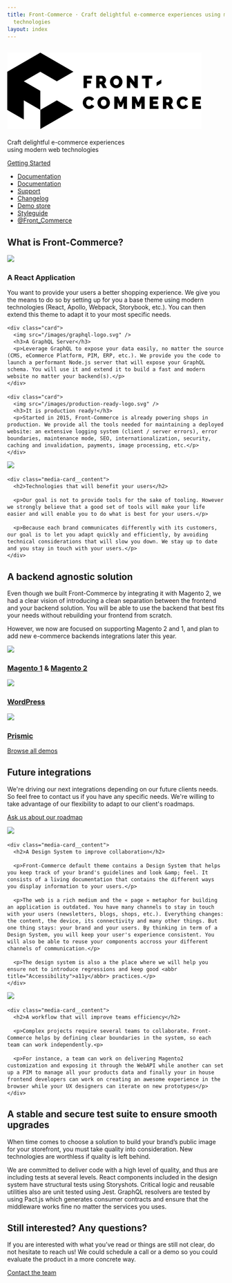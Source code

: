 ```yaml
---
title: Front-Commerce · Craft delightful e-commerce experiences using modern web
  technologies
layout: index
---
```


<section class="hero">
  <h1><img src="images/fcLogo2RowsBlack.svg" alt="Front-Commerce" /></h1>
  <p>Craft delightful e-commerce experiences<br />using modern web technologies</p>
  <div class="center getting-started"><a class="link primary button" href="/docs/">Getting Started</a></div>
  <ul class="button-list">
    <li><a class="link button"  href="/docs/">Documentation </a></li>
    <li class="show-mobile"><a class="link button"  href="/docs/">Documentation</a></li>
    <li class="show-mobile"><a class="link button"  href="https://help.front-commerce.com/en/articles/5910607-when-how-can-i-reach-the-front-commerce-support-team">Support <span class="icon-request-change"></span></a></li>
    <li><a class="link button"  href="/blog">Changelog</a></li>
    <li><a class="link button"  href="https://demo.front-commerce.app/">Demo store</a></li>
    <li><a class="link button"  href="https://front-commerce.app/styleguide">Styleguide</a></li>
    <li><a class="link button"  href="https://twitter.com/Front_Commerce?ref_src=twsrc%5Etfw">@Front_Commerce</a></li>
  </ul>
</section>

<section class="fc-section fc-section--dark">
  <h2>What is Front-Commerce?</h2>

  <div class="card-grid">
    <div class="card">
      <img src="/images/react-logo.svg" />
      <h3>A React Application</h3>
      <p>You want to provide your users a better shopping experience. We give you the means to do so by setting up for you a base theme using modern technologies (React, Apollo, Webpack, Storybook, etc.). You can then extend this theme to adapt it to your most specific needs.</p>
    </div>

    <div class="card">
      <img src="/images/graphql-logo.svg" />
      <h3>A GraphQL Server</h3>
      <p>Leverage GraphQL to expose your data easily, no matter the source (CMS, eCommerce Platform, PIM, ERP, etc.). We provide you the code to launch a performant Node.js server that will expose your GraphQL schema. You will use it and extend it to build a fast and modern website no matter your backend(s).</p>
    </div>

    <div class="card">
      <img src="/images/production-ready-logo.svg" />
      <h3>It is production ready!</h3>
      <p>Started in 2015, Front-Commerce is already powering shops in production. We provide all the tools needed for maintaining a deployed website: an extensive logging system (client / server errors), error boundaries, maintenance mode, SEO, internationalization, security, caching and invalidation, payments, image processing, etc.</p>
    </div>

  </div>
</section>

<section class="fc-section fc-section--card">
  <div class="media-card">
    <div class="media-card__media">
      <img src="/images/user-centered.jpg">
    </div>

    <div class="media-card__content">
      <h2>Technologies that will benefit your users</h2>

      <p>Our goal is not to provide tools for the sake of tooling. However we strongly believe that a good set of tools will make your life easier and will enable you to do what is best for your users.</p>

      <p>Because each brand communicates differently with its customers, our goal is to let you adapt quickly and efficiently, by avoiding technical considerations that will slow you down. We stay up to date and you stay in touch with your users.</p>
    </div>

  </div>
</section>

<section class="fc-section fc-section--dark">
  <h2>A backend agnostic solution</h2>

  <p>Even though we built Front-Commerce by integrating it with Magento 2, we had a clear vision of introducing a clean separation between the frontend and your backend solution. You will be able to use the backend that best fits your needs without rebuilding your frontend from scratch.</p>

  <p>However, we now are focused on supporting Magento 2 and 1, and plan to add new e-commerce backends integrations later this year.</p>

  <div class="card-grid">
    <div class="card card--large">
      <img src="/images/magento-logo.svg">
      <h3><a href="https://magento1.demo.front-commerce.com">Magento 1</a> & <a href="https://magento2.demo.front-commerce.com">Magento 2</a></h3>
    </div>
    <div class="card card--large">
      <img src="/images/wordpress-logo.svg">
      <h3><a href="https://wordpress.demo.front-commerce.com">WordPress</a></h3>
    </div>
    <div class="card card--large">
      <img src="/images/prismic-logo.svg">
      <h3><a href="https://prismic.demo.front-commerce.com">Prismic</a></h3>
    </div>
  </div>

  <p class="center">
    <a class="link primary button" href="https://demo.front-commerce.com">Browse all demos</a>
  </p>
</section>

<section class="fc-section fc-section--dark">
  <h2>Future integrations</h2>

  <p>We're driving our next integrations depending on our future clients needs. So feel free to contact us if you have any specific needs. We're willing to take advantage of our flexibility to adapt to our client's roadmaps.</p>

  <p>
    <a class="link learn-more button intercom-launcher" href="mailto:hello@front-commerce.com?subject=Hi!%20I'd%20like%20to%20know%20more%20about%20your%20roadmap&body=Hi%2C%0D%0A%0D%0AI%20am%20interested%20in%20your%20product%2C%20and%20would%20love%20to%20know%20if%20you%20considered%20...">
      Ask us about our roadmap <span class="icon-arrow-right-alt"></span>
    </a>
  </p>
</section>

<section class="fc-section fc-section--card">
  <div class="media-card media-card--right">
    <div class="media-card__media">
      <img src="/images/design-system.jpg">
    </div>

    <div class="media-card__content">
      <h2>A Design System to improve collaboration</h2>

      <p>Front-Commerce default theme contains a Design System that helps you keep track of your brand's guidelines and look &amp; feel. It consists of a living documentation that contains the different ways you display information to your users.</p>

      <p>The web is a rich medium and the « page » metaphor for building an application is outdated. You have many channels to stay in touch with your users (newsletters, blogs, shops, etc.). Everything changes: the content, the device, its connectivity and many other things. But one thing stays: your brand and your users. By thinking in term of a Design System, you will keep your user's experience consistent. You will also be able to reuse your components accross your different channels of communication.</p>

      <p>The design system is also a the place where we will help you ensure not to introduce regressions and keep good <abbr title="Accessibility">a11y</abbr> practices.</p>
    </div>

  </div>
</section>

<section class="fc-section fc-section--card">
  <div class="media-card">
    <div class="media-card__media">
      <img src="/images/laughing-friends-on-couch.jpg">
    </div>

    <div class="media-card__content">
      <h2>A workflow that will improve teams efficiency</h2>

      <p>Complex projects require several teams to collaborate. Front-Commerce helps by defining clear boundaries in the system, so each team can work independently.<p>

      <p>For instance, a team can work on delivering Magento2 customization and exposing it through the WebAPI while another can set up a PIM to manage all your products data and finally your in house frontend developers can work on creating an awesome experience in the browser while your UX designers can iterate on new prototypes</p>
    </div>

  </div>
</section>

<section class="fc-section fc-section--dark">
  <h2>A stable and secure test suite to ensure smooth upgrades</h2>

  <p>When time comes to choose a solution to build your brand’s public image for your storefront, you must take quality into consideration. New technologies are worthless if quality is left behind.</p>

  <p>We are committed to deliver code with a high level of quality, and thus are including tests at several levels. React components included in the design system have structural tests using Storyshots. Critical logic and reusable utilities also are unit tested using Jest. GraphQL resolvers are tested by using Pact.js which generates consumer contracts and ensure that the middleware works fine no matter the services you uses.</p>

  <div class="asciicast-container"><script data-rows="30" data-cols="120" src="https://asciinema.org/a/e8J14tmq9l6uKETzgZjZ7YfFk.js" id="asciicast-e8J14tmq9l6uKETzgZjZ7YfFk" async></script></div>
</section>

<section class="fc-section fc-section--dark">
  <h2>Still interested? Any questions?</h2>

  <p>If you are interested with what you’ve read or things are still not clear, do not hesitate to reach us! We could schedule a call or a demo so you could evaluate the product in a more concrete way.</p>

  <div class="center">
    <a class="link primary button intercom-launcher" href="mailto:contact@front-commerce.com?subject=I’m interested!">Contact the team</a>
  </div>
</section>
